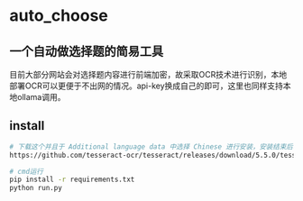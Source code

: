 # auto_choose
## 一个自动做选择题的简易工具
目前大部分网站会对选择题内容进行前端加密，故采取OCR技术进行识别，本地部署OCR可以更便于不出网的情况。api-key换成自己的即可，这里也同样支持本地ollama调用。

## install
``` bash
# 下载这个并且于 Additional language data 中选择 Chinese 进行安装，安装结束后将安装的路径加入环境变量中
https://github.com/tesseract-ocr/tesseract/releases/download/5.5.0/tesseract-ocr-w64-setup-5.5.0.20241111.exe 

# cmd运行
pip install -r requirements.txt
python run.py
```